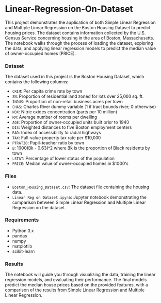 # Linear-Regression-On-Dataset
This project demonstrates the application of both Simple Linear Regression and Multiple Linear Regression on the Boston Housing Dataset to predict housing prices. The dataset contains information collected by the U.S. Census Service concerning housing in the area of Boston, Massachusetts. The notebook walks through the process of loading the dataset, exploring the data, and applying linear regression models to predict the median value of owner-occupied homes (PRICE).

### Dataset
The dataset used in this project is the Boston Housing Dataset, which contains the following columns:
- `CRIM`: Per capita crime rate by town
- `ZN`: Proportion of residential land zoned for lots over 25,000 sq. ft.
- `INDUS`: Proportion of non-retail business acres per town
- `CHAS`: Charles River dummy variable (1 if tract bounds river; 0 otherwise)
- `NOX`: Nitric oxides concentration (parts per 10 million)
- `RM`: Average number of rooms per dwelling
- `AGE`: Proportion of owner-occupied units built prior to 1940
- `DIS`: Weighted distances to five Boston employment centers
- `RAD`: Index of accessibility to radial highways
- `TAX`: Full-value property tax rate per $10,000
- `PTRATIO`: Pupil-teacher ratio by town
- `B`: 1000(Bk - 0.63)^2 where Bk is the proportion of Black residents by town
- `LSTAT`: Percentage of lower status of the population
- `PRICE`: Median value of owner-occupied homes in $1000's

### Files
- `Boston_Housing_Dataset.csv`: The dataset file containing the housing data.
- `Linear Reg on Dataset.ipynb`: Jupyter notebook demonstrating the comparison between Simple Linear Regression and Multiple Linear Regression on the dataset.

### Requirements
- Python 3.x
- pandas
- numpy
- matplotlib
- scikit-learn


### Results
The notebook will guide you through visualizing the data, training the linear regression models, and evaluating their performance. The final models predict the median house prices based on the provided features, with a comparison of the results from Simple Linear Regression and Multiple Linear Regression.
